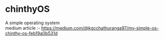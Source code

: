 # chinthyOS
A simple operating system <br>
medium article :- https://medium.com/@kgcchathuranga97/my-simple-os-chinthy-os-feb19a0b531d
